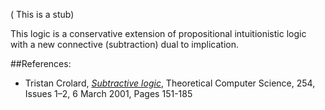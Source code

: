 (
This is a stub)

This logic is a conservative extension of propositional intuitionistic logic with a new
connective (subtraction) dual to implication.

##References:

* Tristan Crolard, [_Subtractive logic_](http://www.sciencedirect.com/science/article/pii/S0304397599001243),  Theoretical Computer Science, 254, Issues 1–2, 6 March 2001, Pages 151-185